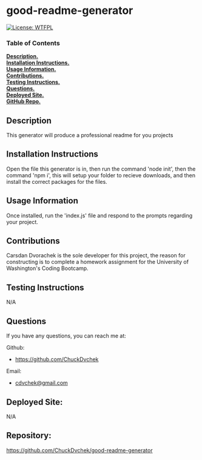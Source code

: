 # good-readme-generator
[![License: WTFPL](https://img.shields.io/badge/License-WTFPL-brightgreen.svg)](http://www.wtfpl.net/about/)

### Table of Contents
**[Description.](#description)**</br>
**[Installation Instructions.](#installation-instructions)**</br>
**[Usage Information.](#usage-information)**</br>
**[Contributions.](#contributions)**</br>
**[Testing Instructions.](#testing-instructions)**</br>
**[Questions.](#questions)**</br>
**[Deployed Site.](#desployed-site)**</br>
**[GitHub Repo.](#repository)**</br>

## Description
This generator will produce a professional readme for you projects

## Installation Instructions
Open the file this generator is in, then run the command 'node init', then the command 'npm i', this will setup your folder to recieve downloads, and then install the correct packages for the files.

## Usage Information
Once installed, run the 'index.js' file and respond to the prompts regarding your project.

## Contributions
Carsdan Dvorachek is the sole developer for this project, the reason for constructing is to complete a homework assignment for the University of Washington's Coding Bootcamp.

## Testing Instructions
N/A

## Questions
If you have any questions, you can reach me at:</br>

Github:
- https://github.com/ChuckDvchek</br>

Email:
- cdvchek@gmail.com

## Deployed Site: 
N/A

## Repository: 
https://github.com/ChuckDvchek/good-readme-generator